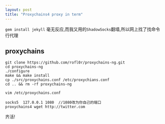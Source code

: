 ```yaml
---
layout: post
title: "Proxychains4 proxy in term"
---
```


`gem install jekyll` 毫无反应,而我又用的`ShadowSocks`翻墙,所以网上找了找命令行代理

## proxychains

```
git clone https://github.com/rofl0r/proxychains-ng.git
cd proxychains-ng
./configure
make && make install
cp ./src/proxychains.conf /etc/proxychians.conf
cd .. && rm -rf proxychains-ng

vim /etc/proxychains.conf

socks5  127.0.0.1 1080  //1080改为你自己的端口
proxychains4 wget http://twitter.com

```

齐活!
